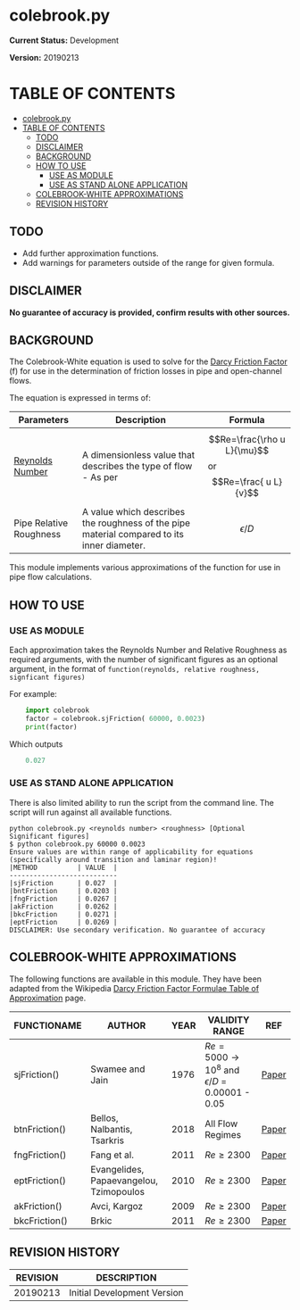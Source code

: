 # colebrook.py

**Current Status:** Development

**Version:** 20190213

# TABLE OF CONTENTS

- [colebrook.py](#colebrookpy)
- [TABLE OF CONTENTS](#table-of-contents)
  - [TODO](#todo)
  - [DISCLAIMER](#disclaimer)
  - [BACKGROUND](#background)
  - [HOW TO USE](#how-to-use)
    - [USE AS MODULE](#use-as-module)
    - [USE AS STAND ALONE APPLICATION](#use-as-stand-alone-application)
  - [COLEBROOK-WHITE APPROXIMATIONS](#colebrook-white-approximations)
  - [REVISION HISTORY](#revision-history)

## TODO

- Add further approximation functions.
- Add warnings for parameters outside of the range for given formula.

## DISCLAIMER

**No guarantee of accuracy is provided, confirm results with other sources.**

## BACKGROUND

The Colebrook-White equation is used to solve for the [Darcy Friction Factor](https://en.wikipedia.org/wiki/Darcy_friction_factor_formulae) (f) for use in the determination of friction losses in pipe and open-channel flows.

The equation is expressed in terms of:

| Parameters | Description | Formula |
|---|---|---|
| [Reynolds Number](https://en.wikipedia.org/wiki/Reynolds_number) | A dimensionless value that describes the type of flow - As per | $$Re=\frac{\rho u L}{\mu}$$ or $$Re=\frac{ u L}{v}$$  |
| Pipe Relative Roughness | A value which describes the roughness of the pipe material compared to its inner diameter. | $$\epsilon/D$$  |

This module implements various approximations of the function for use in pipe flow calculations.

## HOW TO USE

### USE AS MODULE

Each approximation takes the Reynolds Number and Relative Roughness as required arguments, with the number of significant figures as an optional argument, in the format of ```function(reynolds, relative roughness, signficant figures)```

For example:

```python
    import colebrook
    factor = colebrook.sjFriction( 60000, 0.0023)
    print(factor)
```

Which outputs

```python
    0.027
```

### USE AS STAND ALONE APPLICATION

There is also limited ability to run the script from the command line. The script will run against all available functions.

```console
python colebrook.py <reynolds number> <roughness> [Optional Significant figures]
$ python colebrook.py 60000 0.0023
Ensure values are within range of applicability for equations (specifically around transition and laminar region)!
|METHOD          | VALUE  |
---------------------------
|sjFriction      | 0.027  |
|bntFriction     | 0.0203 |
|fngFriction     | 0.0267 |
|akFriction      | 0.0262 |
|bkcFriction     | 0.0271 |
|eptFriction     | 0.0269 |
DISCLAIMER: Use secondary verification. No guarantee of accuracy
```

## COLEBROOK-WHITE APPROXIMATIONS

The following functions are available in this module. They have been adapted from the Wikipedia [Darcy Friction Factor Formulae Table of Approximation](https://en.wikipedia.org/wiki/Darcy_friction_factor_formulae#Table_of_Approximations) page.

|FUNCTIONAME|AUTHOR|YEAR| VALIDITY RANGE|REF|
|-|-|-|-|-|
| sjFriction() | Swamee and Jain | 1976 | $Re= 5000 \to 10^8$ and $\epsilon/D$ = 0.00001 - 0.05| [Paper](https://cedb.asce.org/CEDBsearch/record.jsp?dockey=0006693) |
| btnFriction() | Bellos, Nalbantis, Tsarkris | 2018 | All Flow Regimes | [Paper](https://ascelibrary.org/doi/10.1061/%28ASCE%29HY.1943-7900.0001540) |
| fngFriction() | Fang et al. | 2011 | $Re\ge2300$ | [Paper](https://www.sciencedirect.com/science/article/pii/S0029549311000173) |
| eptFriction() | Evangelides, Papaevangelou, Tzimopoulos | 2010 | $Re\ge2300$ | [Paper](http://blogs.sch.gr/geopapaevan/files/2010/07/full-paper_pre1128act.pdf) |
| akFriction() | Avci, Kargoz | 2009 | $Re\ge2300$| [Paper](http://dx.doi.org/10.1115/1.3129132) |
| bkcFriction() | Brkic | 2011 |  $Re\ge2300$| [Paper](https://doi.org/10.1080%2F10916461003620453) |

## REVISION HISTORY
| REVISION | DESCRIPTION |
| -- | -- |
| 20190213 | Initial Development Version |